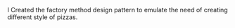 I Created the factory method design pattern to emulate the need of creating different style of pizzas.